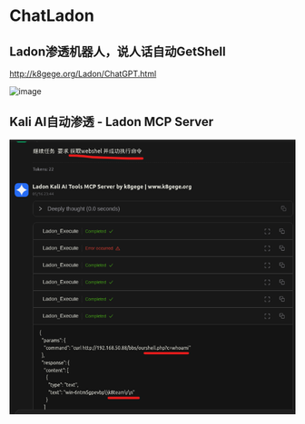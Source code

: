 # ChatLadon

## Ladon渗透机器人，说人话自动GetShell
http://k8gege.org/Ladon/ChatGPT.html

![image](http://k8gege.org/k8img/Ladon/ChatLadon.PNG)

## Kali AI自动渗透 - Ladon MCP Server
![image](https://github.com/k8gege/ChatLadon/blob/main/images/Kali_sqlinject_isok.png)
